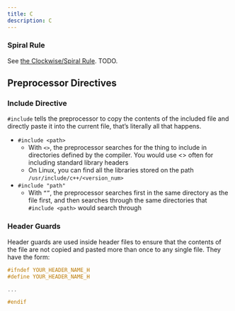 ```yaml
---
title: C
description: C
---
```



### Spiral Rule
See [the Clockwise/Spiral Rule](https://c-faq.com/decl/spiral.anderson.html).
TODO.

## Preprocessor Directives
### Include Directive
`#include` tells the preprocessor to copy the contents of the included file and directly paste it into the current file, that’s literally all that happens.
- `#include <path>`
    - With `<>`, the preprocessor searches for the thing to include in directories defined by the compiler. You would use <> often for including standard library headers
    - On Linux, you can find all the libraries stored on the path `/usr/include/c++/<version_num>`
- `#include "path"`
    - With `“”`, the preprocessor searches first in the same directory as the file first, and then searches through the same directories that `#include <path>` would search through

### Header Guards
Header guards are used inside header files to ensure that the contents of the file are not copied and pasted more than once to any single file. They have the form:
```cpp
#ifndef YOUR_HEADER_NAME_H
#define YOUR_HEADER_NAME_H

...

#endif
```
